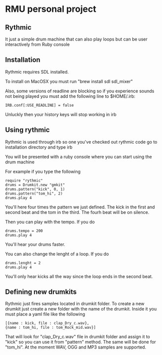 # RMU personal project

## Rythmic

It just a simple drum machine that can also play loops but can be user interactively from Ruby console

## Installation
 
Rythmic requires SDL installed.

To install on MacOSX you must run "brew install sdl sdl_mixer"

Also, some versions of readline are blocking so if you experience sounds not being played you must add the following line to $HOME/.irb:

	IRB.conf[:USE_READLINE] = false

Unluckly then your history keys will stop working in irb


## Using rythmic

Rythmic is used through irb so one you've checked out rythmic code go to installation directory and type irb

You will be presented with a ruby console where you can start using the drum machine

For example if you type the following

	require "rythmic"
	drums = Drumkit.new "gmkit"
	drums.pattern("kick", 0, 1)
	drums.pattern("tom_hi", 2)
	drums.play 4

You'll here four times the pattern we just defined. The kick in the first and second beat and the tom in the third. The fourh beat will be on silence. 

Then you can play with the tempo. If you do

	drums.tempo = 200
	drums.play 4

You'll hear your drums faster.

You can also change the lenght of a loop. If you do

	drums.lenght = 2
	drums.play 4

You'll only hear kicks all the way since the loop ends in the second beat.

## Defining new drumkits

Rythmic just fires samples located in drumkit folder. To create a new drumkit just create a new folder with the name of the drumkit. Inside it you must place a yaml file like the following

	[{name : kick, file : clap_Dry_c.wav},
	{name : tom_hi, file : tom_Rock_mid.wav}]
	
That will look for "clap_Dry_c.wav" file in drumkit folder and assign it to "kick" so you can use it from "pattern" method. The same will be done for "tom_hi". At the moment WAV, OGG and MP3 samples are supported.
